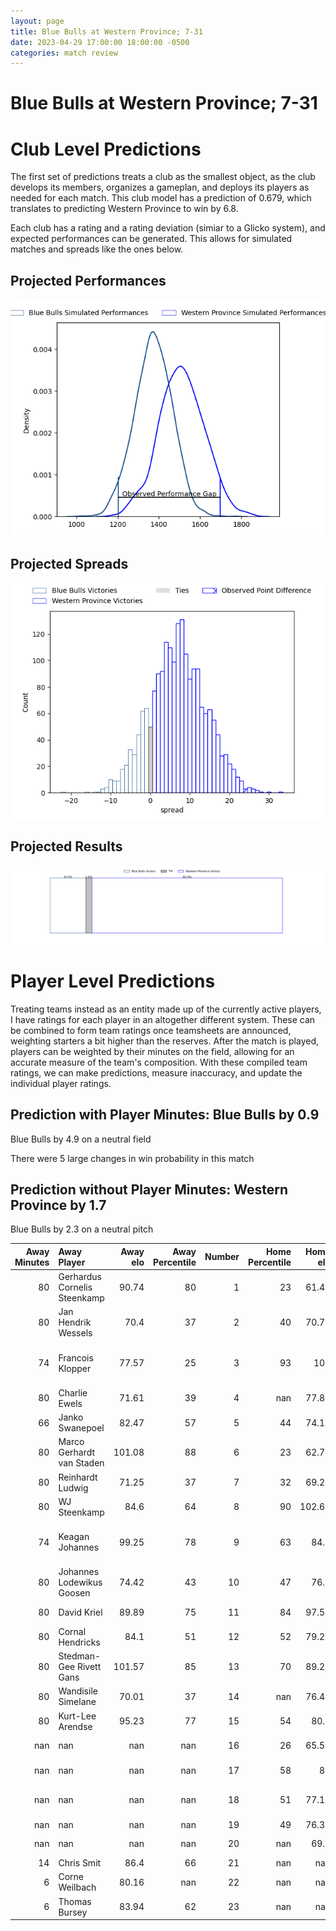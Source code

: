 ```yaml
---  
layout: page  
title: Blue Bulls at Western Province; 7-31  
date: 2023-04-29 17:00:00 18:00:00 -0500  
categories: match review  
---
```

# Blue Bulls at Western Province; 7-31

# Club Level Predictions


The first set of predictions treats a club as the smallest object, as the club develops its members, organizes a gameplan, and deploys its players as needed for each match. This club model has a prediction of 0.679, which translates to predicting Western Province to win by 6.8.

Each club has a rating and a rating deviation (simiar to a Glicko system), and expected performances can be generated. This allows for simulated matches and spreads like the ones below.
## Projected Performances


![Projected Performances](plots/performances_2023-04-29-WesternProvince-BlueBulls.png)
## Projected Spreads


![Projected Spreads](plots/spreads_2023-04-29-WesternProvince-BlueBulls.png)
## Projected Results


![Projected Results](plots/resultbar_2023-04-29-WesternProvince-BlueBulls.png)
# Player Level Predictions


Treating teams instead as an entity made up of the currently active players, I have ratings for each player in an altogether different system. These can be combined to form team ratings once teamsheets are announced, weighting starters a bit higher than the reserves. After the match is played, players can be weighted by their minutes on the field, allowing for an accurate measure of the team's composition. With these compiled team ratings, we can make predictions, measure inaccuracy, and update the individual player ratings.
## Prediction with Player Minutes: Blue Bulls by 0.9


Blue Bulls by 4.9 on a neutral field

There were 5 large changes in win probability in this match
## Prediction without Player Minutes: Western Province by 1.7


Blue Bulls by 2.3 on a neutral pitch



|   Away Minutes | Away Player                  |   Away elo |   Away Percentile |   Number |   Home Percentile |   Home elo | Home Player                       |   Home Minutes |
|---------------:|:-----------------------------|-----------:|------------------:|---------:|------------------:|-----------:|:----------------------------------|---------------:|
|             80 | Gerhardus Cornelis Steenkamp |      90.74 |                80 |        1 |                23 |      61.49 | Alistair Fernando Vermaak         |             59 |
|             80 | Jan Hendrik Wessels          |      70.4  |                37 |        2 |                40 |      70.75 | Siyabonga Ntubeni                 |             49 |
|             74 | Francois Klopper             |      77.57 |                25 |        3 |                93 |     104    | Lee-Marvin Lofty Siyanda Mazibuko |             80 |
|             80 | Charlie Ewels                |      71.61 |                39 |        4 |               nan |      77.86 | Dylan De Leeuw                    |             59 |
|             66 | Janko Swanepoel              |      82.47 |                57 |        5 |                44 |      74.14 | Connor Evans                      |             80 |
|             80 | Marco Gerhardt van Staden    |     101.08 |                88 |        6 |                23 |      62.73 | Willem Gerhardus Engelbrecht      |             49 |
|             80 | Reinhardt Ludwig             |      71.25 |                37 |        7 |                32 |      69.29 | Marcel Theunissen                 |             80 |
|             80 | WJ Steenkamp                 |      84.6  |                64 |        8 |                90 |     102.66 | Keke Morabe                       |             80 |
|             74 | Keagan Johannes              |      99.25 |                78 |        9 |                63 |      84.2  | Godlen Herschelle Derrick Masimla |             80 |
|             80 | Johannes Lodewikus Goosen    |      74.42 |                43 |       10 |                47 |      76.6  | Jean-Luc du Plessis               |             80 |
|             80 | David Kriel                  |      89.89 |                75 |       11 |                84 |      97.53 | Angelo Davids                     |             80 |
|             80 | Cornal Hendricks             |      84.1  |                51 |       12 |                52 |      79.27 | Sacha Mngomezulu                  |             80 |
|             80 | Stedman-Gee Rivett Gans      |     101.57 |                85 |       13 |                70 |      89.25 | Cornel Smit                       |             80 |
|             80 | Wandisile Simelane           |      70.01 |                37 |       14 |               nan |      76.44 | Luke John Burger                  |             71 |
|             80 | Kurt-Lee Arendse             |      95.23 |                77 |       15 |                54 |      80.7  | Clayton Blommetjies               |             80 |
|            nan | nan                          |     nan    |               nan |       16 |                26 |      65.57 | Junior Sipato Pokomela            |             31 |
|            nan | nan                          |     nan    |               nan |       17 |                58 |      80    | Andre-Hugo Venter                 |             31 |
|            nan | nan                          |     nan    |               nan |       18 |                51 |      77.16 | Kwenzokuhle Ndumiso Blose         |             21 |
|            nan | nan                          |     nan    |               nan |       19 |                49 |      76.33 | Gary Porter                       |             21 |
|            nan | nan                          |     nan    |               nan |       20 |               nan |      69.2  | Damian Markus                     |              9 |
|             14 | Chris Smit                   |      86.4  |                66 |       21 |               nan |     nan    | nan                               |            nan |
|              6 | Corne Weilbach               |      80.16 |               nan |       22 |               nan |     nan    | nan                               |            nan |
|              6 | Thomas Bursey                |      83.94 |                62 |       23 |               nan |     nan    | nan                               |            nan |


